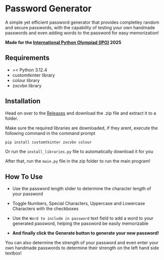 
# Password Generator

A simple yet efficient password generator that provides completley random and secure passwords, with the capability of testing your own handmade passwords and even adding words to the password for easy memorization!

**Made for the [International Python Olympiad (IPO)](https://pythonolympiad.com/about) 2025**

## Requirements
- =< Python 3.12.4
- customtkinter library
- colour library
- zxcvbn library

## Installation
Head on over to the [Releases](https://github.com/SangeethLaxman/PasswordGenerator/releases/latest) and download the .zip file and extract it to a folder.

Make sure the required libraries are downloaded, if they arent, execute the following command in the command prompt
```bash
pip install customtkinter zxcvbn colour
```
Or
run the `install_libraries.py` file to automatically download it for you

After that, run the `main.py` file in the zip folder to run the main program!

## How To Use

- Use the password length slider to determine the character length of your password

- Toggle Numbers, Special Characters, Uppercase and Lowercase Characters with the checkboxes

- Use the `Word to include in password` text field to add a word to your generated password, helping the password be easily memorizable


- **And finally click the Generate button to generate your new password!**

You can also determine the strength of your password and even enter your own handmade passwords to determine their strength on the left hand side textbox!